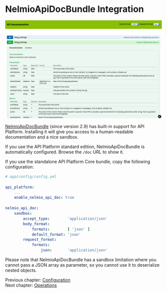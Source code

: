 # NelmioApiDocBundle Integration

![Screenshot of ApiBundle integrated with NelmioApiDocBundle](../tutorial/images/api-doc.png)

[NelmioApiDocBundle](https://github.com/nelmio/NelmioApiDocBundle) (since version 2.9) has built-in support for API Platform.
Installing it will give you access to a human-readable documentation and a nice sandbox.

If you use the API Platform standard edition, NelmioApiDocBundle is automatically configured. Browse the `/doc` URL to show
it.

If you use the standalone API Platform Core bundle, copy the following configuration:

```yaml
# app/config/config.yml

api_platform:
    ...
    enable_nelmio_api_doc: true

nelmio_api_doc:
    sandbox:
        accept_type:        'application/json'
        body_format:
            formats:        [ 'json' ]
            default_format: 'json'
        request_format:
            formats:
                json:       'application/json'
```

Please note that NelmioApiDocBundle has a sandbox limitation where you cannot pass a JSON array as parameter, so you cannot
use it to deserialize nested objects.

Previous chapter: [Configuration](configuration.md)<br>
Next chapter: [Operations](operations.md)
